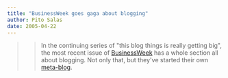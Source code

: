 ```yaml
---
title: "BusinessWeek goes gaga about blogging"
author: Pito Salas
date: 2005-04-22
---
```



>>

>> In the continuing series of "this blog things is really getting big", the
most recent issue of [BusinessWeek](<http://businessweek.com/>) has a whole
section all about blogging. Not only that, but they've started their own
[meta-blog](<http://www.businessweek.com/the_thread/blogspotting/>).


